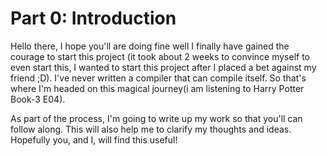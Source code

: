 # Part 0: Introduction 

Hello there, I hope you'll are doing fine well I finally have gained the courage to start this project (it took about 2 weeks to convince myself to even start this, I wanted to start this project after I placed a bet against my friend ;D). I've never written a compiler that can compile itself. So that's where I'm headed on this magical journey(i am listening to Harry Potter Book-3 E04).

As part of the process, I'm going to write up my work so that you'll can follow along. This will also help me to clarify my thoughts and ideas. Hopefully you, and I, will find this useful!


